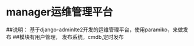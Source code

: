 # manager运维管理平台
  ##说明：
  基于django-adminlte2开发的运维管理平台，使用paramiko，来做发布
  ##模块有用户管理，
  发布系统，cmdb,定时发布

